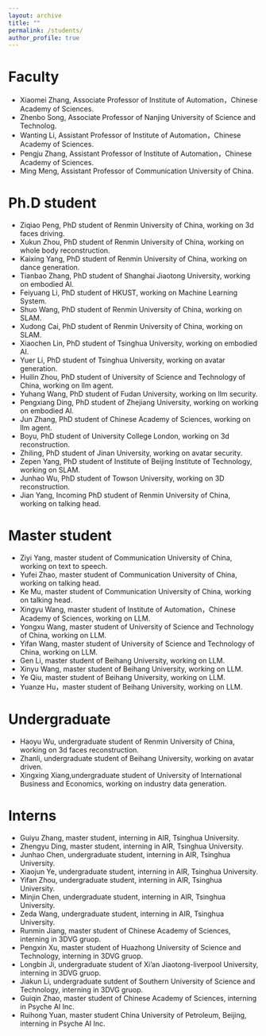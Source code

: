 ```yaml
---
layout: archive
title: ""
permalink: /students/
author_profile: true
---
```


Faculty
======
* Xiaomei Zhang, Associate Professor of Institute of Automation，Chinese Academy of Sciences.
* Zhenbo Song, Associate Professor of Nanjing University of Science and Technolog.
* Wanting Li, Assistant Professor of Institute of Automation，Chinese Academy of Sciences.
* Pengju Zhang, Assistant Professor of Institute of Automation，Chinese Academy of Sciences.
* Ming Meng,  Assistant Professor of Communication University of China.




Ph.D student
======
* Ziqiao Peng, PhD student of Renmin University of China, working on 3d faces driving.
* Xukun Zhou, PhD student of Renmin University of China, working on whole body reconstruction.
* Kaixing Yang, PhD student of Renmin University of China, working on dance generation.
* Tianbao Zhang, PhD student of Shanghai Jiaotong University, working on embodied AI.
* Feiyuang Li, PhD student of  HKUST, working on Machine Learning System.
* Shuo Wang, PhD student of Renmin University of China, working on SLAM.
* Xudong Cai, PhD student of Renmin University of China, working on SLAM.
* Xiaochen Lin, PhD student of Tsinghua University, working on  embodied AI.
* Yuer Li,  PhD student of Tsinghua University, working on  avatar generation.
* Huilin Zhou,  PhD student of University of Science and Technology of China, working on llm agent.
* Yuhang Wang, PhD student of Fudan University, working on llm security.
* Pengxiang Ding, PhD student of Zhejiang University, working on  working on  embodied AI.
* Jun Zhang,  PhD student of Chinese Academy of Sciences, working on llm agent.
* Boyu, PhD student of University College London, working on 3d reconstruction.
* Zhiling, PhD student of Jinan University, working on avatar security.
* Zepen Yang, PhD student of Institute of Beijing Institute of Technology, working on SLAM.
* Junhao Wu,  PhD student of Towson University, working on 3D reconstruction.
* Jian Yang, Incoming PhD student of Renmin University of China, working on talking head.

  

  

Master student
======
* Ziyi Yang, master student of Communication University of China, working on text to speech.
* Yufei Zhao, master student of Communication University of China, working on talking head.
* Ke Mu, master student of Communication University of China, working on talking head.
* Xingyu Wang, master student of Institute of Automation，Chinese Academy of Sciences, working on LLM.
* Yongxu Wang, master student of University of Science and Technology of China, working on LLM.
* Yifan Wang, master student of University of Science and Technology of China, working on LLM.
* Gen Li, master student of Beihang University, working on LLM.
* Xinyu Wang, master student of Beihang University, working on LLM.
* Ye Qiu, master student of Beihang University, working on LLM.
* Yuanze Hu，master student of Beihang University, working on LLM.



Undergraduate
======
* Haoyu Wu, undergraduate student of Renmin University of China, working on 3d faces reconstruction.
* Zhanli, undergraduate student of Beihang University, working on avatar driven.
* Xingxing Xiang,undergraduate student of   University of International Business and Economics, working on industry data generation.


Interns
======
* Guiyu Zhang, master student, interning in AIR, Tsinghua University.
* Zhengyu Ding, master student, interning in AIR, Tsinghua University.
* Junhao Chen, undergraduate student, interning in AIR, Tsinghua University.
* Xiaojun Ye, undergraduate student, interning in AIR, Tsinghua University.
* Yifan Zhou, undergraduate student, interning in AIR, Tsinghua University.
* Minjin Chen, undergraduate student, interning in AIR, Tsinghua University.
* Zeda Wang,  undergraduate student, interning in AIR, Tsinghua University.
* Runmin Jiang, master student of Chinese Academy of Sciences, interning in 3DVG gruop.
* Pengxin Xu, master student of Huazhong University of Science and Technology, interning in 3DVG gruop.
* Longbin Ji, undergraduate student of Xi’an Jiaotong-liverpool University, interning in 3DVG gruop.
* Jiakun Li, undergraduate sutdent of Southern University of Science and Technology, interning in 3DVG gruop.
* Guiqin Zhao, master student of Chinese Academy of Sciences, interning in Psyche AI Inc.
* Ruihong Yuan, master student China University of Petroleum, Beijing, interning in Psyche AI Inc.
  
